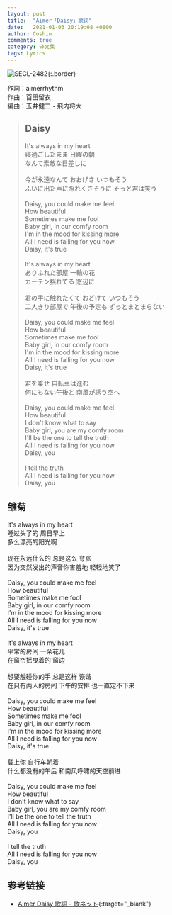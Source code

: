 ```yaml
---
layout: post
title:  "Aimer「Daisy」歌词"
date:   2021-01-03 20:19:08 +0800
author: Coshin
comments: true
category: 译文集
tags: Lyrics
---
```

![SECL-2482](https://is5-ssl.mzstatic.com/image/thumb/Music123/v4/90/ad/d2/90add2a8-d1a3-1409-a64d-4dd0e1b4d069/source/600x600bb.jpg){:.border}

作詞：aimerrhythm<br>
作曲：百田留衣<br>
編曲：玉井健二・飛内将大

<blockquote class="original">
  <h2>Daisy</h2>
  <p>
    It's always in my heart<br>
    寝過ごしたまま 日曜の朝<br>
    なんて素敵な日差しに<br>
    <br>
    今が永遠なんて おおげさ いつもそう<br>
    ふいに出た声に照れくさそうに そっと君は笑う<br>
    <br>
    Daisy, you could make me feel<br>
    How beautiful<br>
    Sometimes make me fool<br>
    Baby girl, in our comfy room<br>
    I'm in the mood for kissing more<br>
    All I need is falling for you now<br>
    Daisy, it's true<br>
    <br>
    It's always in my heart<br>
    ありふれた部屋 一輪の花<br>
    カーテン揺れてる 窓辺に<br>
    <br>
    君の手に触れたくて おどけて いつもそう<br>
    二人きり部屋で 午後の予定も ずっとまとまらない<br>
    <br>
    Daisy, you could make me feel<br>
    How beautiful<br>
    Sometimes make me fool<br>
    Baby girl, in our comfy room<br>
    I'm in the mood for kissing more<br>
    All I need is falling for you now<br>
    Daisy, it's true<br>
    <br>
    君を乗せ 自転車は進む<br>
    何にもない午後と 南風が誘う空へ<br>
    <br>
    Daisy, you could make me feel<br>
    How beautiful<br>
    I don't know what to say<br>
    Baby girl, you are my comfy room<br>
    I'll be the one to tell the truth<br>
    All I need is falling for you now<br>
    Daisy, you<br>
    <br>
    I tell the truth<br>
    All I need is falling for you now<br>
    Daisy, you
  </p>
</blockquote>

<div class="translation">
  <h2>雏菊</h2>
  <p>
    It's always in my heart<br>
    睡过头了的 周日早上<br>
    多么漂亮的阳光啊<br>
    <br>
    现在永远什么的 总是这么 夸张<br>
    因为突然发出的声音你害羞地 轻轻地笑了<br>
    <br>
    Daisy, you could make me feel<br>
    How beautiful<br>
    Sometimes make me fool<br>
    Baby girl, in our comfy room<br>
    I'm in the mood for kissing more<br>
    All I need is falling for you now<br>
    Daisy, it's true<br>
    <br>
    It's always in my heart<br>
    平常的房间 一朵花儿<br>
    在窗帘摇曳着的 窗边<br>
    <br>
    想要触碰你的手 总是这样 诙谐<br>
    在只有两人的房间 下午的安排 也一直定不下来<br>
    <br>
    Daisy, you could make me feel<br>
    How beautiful<br>
    Sometimes make me fool<br>
    Baby girl, in our comfy room<br>
    I'm in the mood for kissing more<br>
    All I need is falling for you now<br>
    Daisy, it's true<br>
    <br>
    载上你 自行车朝着<br>
    什么都没有的午后 和南风呼啸的天空前进<br>
    <br>
    Daisy, you could make me feel<br>
    How beautiful<br>
    I don't know what to say<br>
    Baby girl, you are my comfy room<br>
    I'll be the one to tell the truth<br>
    All I need is falling for you now<br>
    Daisy, you<br>
    <br>
    I tell the truth<br>
    All I need is falling for you now<br>
    Daisy, you
  </p>
</div>

## 参考链接

* [Aimer Daisy 歌詞 - 歌ネット](https://www.uta-net.com/song/272537/){:target="_blank"}
